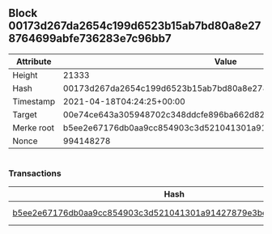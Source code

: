 ## Block 00173d267da2654c199d6523b15ab7bd80a8e278764699abfe736283e7c96bb7

Attribute | Value
--- | ---
Height | 21333
Hash | 00173d267da2654c199d6523b15ab7bd80a8e278764699abfe736283e7c96bb7
Timestamp | 2021-04-18T04:24:25+00:00
Target | 00e74ce643a305948702c348ddcfe896ba662d82c1a228faf4ad12250f07334e
Merke root | b5ee2e67176db0aa9cc854903c3d521041301a91427879e3be4c82da4717f73e
Nonce | 994148278

```

```

### Transactions

Hash | Amount
--- | ---
[b5ee2e67176db0aa9cc854903c3d521041301a91427879e3be4c82da4717f73e](b5ee2e67176db0aa9cc854903c3d521041301a91427879e3be4c82da4717f73e.md) | 10.00000000 SKEPTI 

